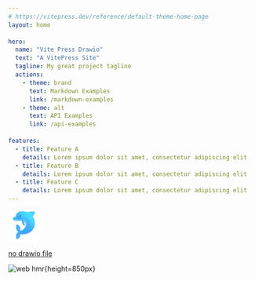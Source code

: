 ```yaml
---
# https://vitepress.dev/reference/default-theme-home-page
layout: home

hero:
  name: "Vite Press Drawio"
  text: "A VitePress Site"
  tagline: My great project tagline
  actions:
    - theme: brand
      text: Markdown Examples
      link: /markdown-examples
    - theme: alt
      text: API Examples
      link: /api-examples

features:
  - title: Feature A
    details: Lorem ipsum dolor sit amet, consectetur adipiscing elit
  - title: Feature B
    details: Lorem ipsum dolor sit amet, consectetur adipiscing elit
  - title: Feature C
    details: Lorem ipsum dolor sit amet, consectetur adipiscing elit
--- 
```

![](./img/favicon.svg) 

[no drawio file](./second.md)

 
![web hmr](./img/hmr.drawio){height=850px}
